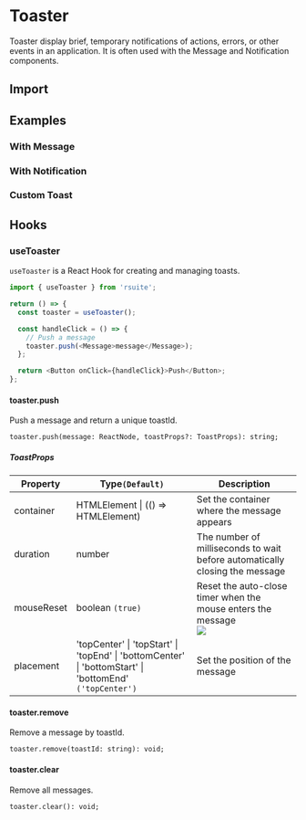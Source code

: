 # Toaster

Toaster display brief, temporary notifications of actions, errors, or other events in an application. It is often used with the Message and Notification components.

## Import

<!--{include:<import-guide>}-->

## Examples

### With Message

<!--{include:`with-message.md`}-->

### With Notification

<!--{include:`with-notification.md`}-->

### Custom Toast

<!--{include:`custom.md`}-->

## Hooks

### useToaster

`useToaster` is a React Hook for creating and managing toasts.

```ts
import { useToaster } from 'rsuite';

return () => {
  const toaster = useToaster();

  const handleClick = () => {
    // Push a message
    toaster.push(<Message>message</Message>);
  };

  return <Button onClick={handleClick}>Push</Button>;
};
```

#### toaster.push

Push a message and return a unique toastId.

```
toaster.push(message: ReactNode, toastProps?: ToastProps): string;
```

##### ToastProps

| Property   | Type`(Default)`                                                                                         | Description                                                                  |
| ---------- | ------------------------------------------------------------------------------------------------------- | ---------------------------------------------------------------------------- |
| container  | HTMLElement \| (() => HTMLElement)                                                                      | Set the container where the message appears                                  |
| duration   | number                                                                                                  | The number of milliseconds to wait before automatically closing the message  |
| mouseReset | boolean `(true)`                                                                                        | Reset the auto-close timer when the mouse enters the message<br/>![][5.65.0] |
| placement  | 'topCenter' \| 'topStart' \| 'topEnd' \| 'bottomCenter' \| 'bottomStart' \| 'bottomEnd' `('topCenter')` | Set the position of the message                                              |

#### toaster.remove

Remove a message by toastId.

```
toaster.remove(toastId: string): void;
```

#### toaster.clear

Remove all messages.

```
toaster.clear(): void;
```

[5.65.0]: https://img.shields.io/badge/>=-v5.65.0-blue
